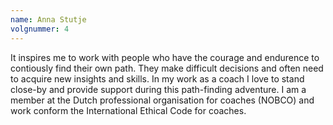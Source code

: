 ```yaml
---
name: Anna Stutje
volgnummer: 4
---
```


It inspires me to work with people who have the courage and endurence to contiously find their own path. They make difficult decisions and often need to acquire new insights and skills. In my work as a coach I love to stand close-by and provide support during this path-finding adventure. I am a member at the Dutch professional organisation for coaches (NOBCO) and work conform the International Ethical Code for coaches.

